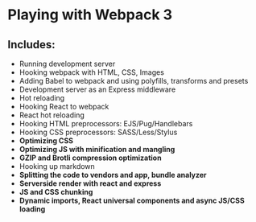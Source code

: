 # Playing with Webpack 3

## Includes:
- Running development server
- Hooking webpack with HTML, CSS, Images
- Adding Babel to webpack and using polyfills, transforms and presets
- Development server as an Express middleware
- Hot reloading
- Hooking React to webpack
- React hot reloading
- Hooking HTML preprocessors: EJS/Pug/Handlebars
- Hooking CSS preprocessors: SASS/Less/Stylus
- **Optimizing CSS**
- **Optimizing JS with minification and mangling**
- **GZIP and Brotli compression optimization**
- Hooking up markdown
- **Splitting the code to vendors and app, bundle analyzer**
- **Serverside render with react and express**
- **JS and CSS chunking**
- **Dynamic imports, React universal components and async JS/CSS loading**